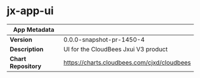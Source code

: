 # jx-app-ui

|App Metadata||
|---|---|
| **Version** | 0.0.0-snapshot-pr-1450-4 |
| **Description** | UI for the CloudBees Jxui V3 product |
| **Chart Repository** | https://charts.cloudbees.com/cjxd/cloudbees |
